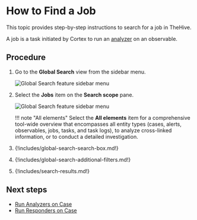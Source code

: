 # How to Find a Job

This topic provides step-by-step instructions to search for a job in TheHive.

A job is a task initiated by Cortex to run an [analyzer](../../../../cortex/installation-and-configuration/analyzers-responders.md) on an observable.

## Procedure

1. Go to the **Global Search** view from the sidebar menu.

    ![Global Search feature sidebar menu](../../../../images/user-guides/analyst-corner/cases/find-a-case-global-search-feature-sidebar-menu.png)

2. Select the **Jobs** item on the **Search scope** pane.

    ![Global Search feature sidebar menu](../../../../images/user-guides/analyst-corner/cases/find-a-job-global-search.png)

    !!! note "All elements"
        Select the **All elements** item for a comprehensive tool-wide overview that encompasses all entity types (cases, alerts, observables, jobs, tasks, and task logs), to analyze cross-linked information, or to conduct a detailed investigation.

3. {!includes/global-search-search-box.md!}

4. {!includes/global-search-additional-filters.md!}

5. {!includes/search-results.md!}

## Next steps

* [Run Analyzers on Case](../cases-list/run-analyzer.md)
* [Run Responders on Case](../cases-list/run-responders.md.md)

